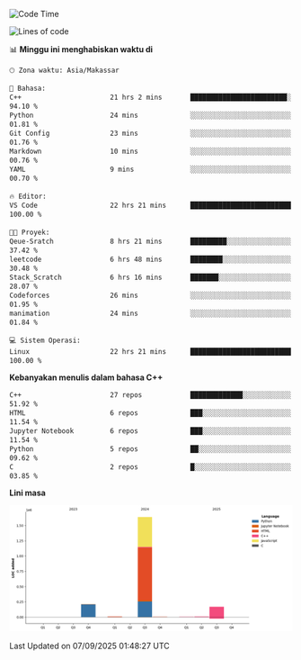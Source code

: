 <!--START_SECTION:waka-->
![Code Time](http://img.shields.io/badge/Code%20Time-451%20hrs%2010%20mins-blue)

![Lines of code](https://img.shields.io/badge/Sejak%20Hello%20World%20aku%20telah%20menulis-2.0%20million%20baris%20kode-blue)

📊 **Minggu ini menghabiskan waktu di** 

```text
🕑︎ Zona waktu: Asia/Makassar

💬 Bahasa: 
C++                      21 hrs 2 mins       ████████████████████████░   94.10 % 
Python                   24 mins             ░░░░░░░░░░░░░░░░░░░░░░░░░   01.81 % 
Git Config               23 mins             ░░░░░░░░░░░░░░░░░░░░░░░░░   01.76 % 
Markdown                 10 mins             ░░░░░░░░░░░░░░░░░░░░░░░░░   00.76 % 
YAML                     9 mins              ░░░░░░░░░░░░░░░░░░░░░░░░░   00.70 % 

🔥 Editor: 
VS Code                  22 hrs 21 mins      █████████████████████████   100.00 % 

🐱‍💻 Proyek: 
Qeue-Sratch              8 hrs 21 mins       █████████░░░░░░░░░░░░░░░░   37.42 % 
leetcode                 6 hrs 48 mins       ████████░░░░░░░░░░░░░░░░░   30.48 % 
Stack_Scratch            6 hrs 16 mins       ███████░░░░░░░░░░░░░░░░░░   28.07 % 
Codeforces               26 mins             ░░░░░░░░░░░░░░░░░░░░░░░░░   01.95 % 
manimation               24 mins             ░░░░░░░░░░░░░░░░░░░░░░░░░   01.84 % 

💻 Sistem Operasi: 
Linux                    22 hrs 21 mins      █████████████████████████   100.00 % 
```

**Kebanyakan menulis dalam bahasa C++** 

```text
C++                      27 repos            █████████████░░░░░░░░░░░░   51.92 % 
HTML                     6 repos             ███░░░░░░░░░░░░░░░░░░░░░░   11.54 % 
Jupyter Notebook         6 repos             ███░░░░░░░░░░░░░░░░░░░░░░   11.54 % 
Python                   5 repos             ██░░░░░░░░░░░░░░░░░░░░░░░   09.62 % 
C                        2 repos             █░░░░░░░░░░░░░░░░░░░░░░░░   03.85 % 
```



**Lini masa**

![Lines of Code chart](https://raw.githubusercontent.com/yusuf601/yusuf601/main/assets/bar_graph.png)


 Last Updated on 07/09/2025 01:48:27 UTC
<!--END_SECTION:waka-->

